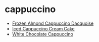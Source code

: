 # cappuccino

 * [Frozen Almond Cappuccino Dacquoise](index/f/frozen-almond-cappuccino-dacquoise-10143.json)
 * [Iced Cappuccino Cream Cake](index/i/iced-cappuccino-cream-cake-10401.json)
 * [White Chocolate Cappuccino](index/w/white-chocolate-cappuccino-200814.json)

